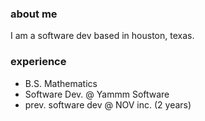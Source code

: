 ### about me

I am a software dev based in houston, texas.

### experience
  - B.S. Mathematics
  - Software Dev. @ Yammm Software
  - prev. software dev @ NOV inc. (2 years)
